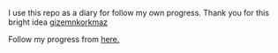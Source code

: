 I use this repo as a diary for follow my own progress.
Thank you for this bright idea [gizemnkorkmaz](https://github.com/gizemnkorkmaz/)

Follow my progress from [here.](https://aycanogut.github.io/days-of-code/)
